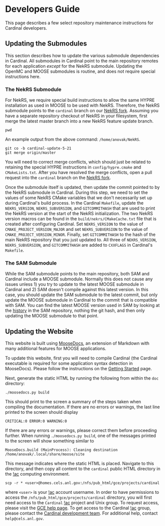 # Developers Guide

This page describes a few
select repository maintenance instructions for Cardinal developers.

## Updating the Submodules

This section describes how to update the various submodule dependencies
in Cardinal. All submodules in Cardinal point to the main repository remotes for
each application *except* for the NekRS submodule. Updating the OpenMC and MOOSE
submodules is routine, and does not require special instructions here.

### The NekRS Submodule

For NekRS, we require special build instructions to allow the same HYPRE installation as used in MOOSE to be used
with NekRS. Therefore, the NekRS submodule points to the `cardinal` branch on our
[NekRS fork](https://github.com/neams-th-coe/NekRS). Assuming you have a separate repository checkout
of NekRS in your filesystem, first merge the latest master branch into a new NekRS feature update branch.

```
pwd
```
An example output from the above command: `/home/anovak/NekRS`.
```
git co -b cardinal-update-5-21
git merge origin/master
```

You will need to correct merge conflicts, which should just be related to retaining
the special HYPRE instructions in `config/hypre.cmake` and `CMakeLists.txt`.
After you have resolved the merge conflicts, open a pull request into the `cardinal` branch
on the [NekRS fork](https://github.com/neams-th-coe/NekRS).

Once the submodule itself is updated, then update the commit pointed to by the NekRS submodule
in Cardinal. During this step, we need to set the values of some NekRS CMake variables that we
don't necessarily set up during Cardinal's build process. In the Cardinal `Makefile`,
update the `NEKRS_VERSION`, `NEKRS_SUBVERSION`, and `GITCOMMITHASH` that are used to
print the NekRS version at the start of the NekRS initialization. The two
NekRS version macros can be found in the `build/nekrs/CMakeCache.txt` file that is created
after configuring Cardinal. Set `NEKRS_VERSION` to the value of `CMAKE_PROJECT_VERSION_MAJOR`
and set `NEKRS_SUBVERSION` to the value of `CMAKE_PROJECT_VERSION_MINOR`. Finally, set
`GITCOMMITHASH` to the hash
of the main NekRS repository that you just updated to. All three of `NEKRS_VERSION`, `NEKRS_SUBVERSION`,
and `GITCOMMITHASH` are added to `CXXFLAGS` in Cardinal's `Makefile`.

### The SAM Submodule

While the SAM submodule points to the main repository, both SAM and Cardinal
include a MOOSE submodule. Normally this does not cause any issues unless 1) you try
to update to the latest MOOSE submodule in Cardinal and 2) SAM doesn't compile against
this latest version. In this case, you should update the SAM submodule to the latest
commit, but only update the MOOSE submodule in Cardinal to the commit that is compatible
with SAM. You can find the latest MOOSE version used in SAM by looking at the
[history](https://git-nse.egs.anl.gov/SAM/SAM/-/commits/devel/) in the SAM repository,
nothing the git hash, and then only updating the MOOSE submodule to that point.

## Updating the Website

This website is built using [MooseDocs](https://mooseframework.inl.gov/python/MooseDocs/index.html),
an extension of Markdown with many additional features for MOOSE applications.

To update this website, first you will need to compile Cardinal (the Cardinal executable
is required for some application syntax detection in MooseDocs). Please follow the
instructions on the [Getting Started](start.md) page.

Next, generate the static HTML by running the following
from within the `doc` directory:

```
./moosedocs.py build
```

This should print to the screen a summary of the steps taken when compiling
the documentation. If there are no errors or warnings, the last line printed
to the screen should display

```
CRITICAL:0 ERROR:0 WARNING:0
```

If there are any errors or warnings, please correct them before proceeding further.
When running `./moosedocs.py build`, one of the messages printed to the screen
will show something similar to

```
MooseDocs.build (MainProcess): Cleaning destination /home/anovak/.local/share/moose/site
```

This message indicates where the static HTML is placed. Navigate to
this directory, and then copy all content to the `cardinal` public HTML directory
in the [!ac](GCE) computing environment.

```
scp -r * <user>@homes.cels.anl.gov:/nfs/pub_html/gce/projects/cardinal
```


where `<user>` is your [!ac](GCE) account username. In order to have
permissions to access the `/nfs/pub_html/gce/projects/cardinal` directory,
you will first need access to the `Cardinal` [!ac](GCE) project
and Unix group. To request access, please visit the
[GCE help page](https://virtualhelpdesk.cels.anl.gov/docs/linux/projects-and-unix-groups/).
To get access to the Cardinal [!ac](GCE) group, please contact the
[Cardinal development team](contact.md).
For additional help, contact `help@cels.anl.gov`.
